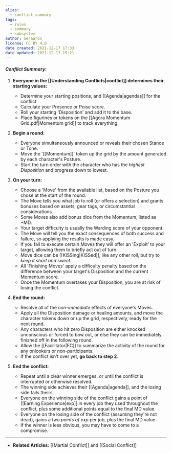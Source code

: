 ```yaml
---
alias:
  - conflict summary
tags:
  - rules
  - summary
  - subsystem
author: Seraaron
license: CC BY 4.0
date created: 2021-12-17 17:33
date updated: 2021-12-17 19:21
---
```


#### _Conflict Summary:_

1. **Everyone in the [[Understanding Conflicts|conflict]] determines their starting values:**
	- Determine your starting positions, and [[Agenda|agendas]] for the conflict
	- Calculate your Presence or Poise score.
	- Roll your starting 'Disposition' and add it to the base.
	- Place figurines or tokens on the [[Agora Momentum Grid.pdf|Momentum grid]] to track everything.

2. **Begin a round:**
	- Everyone simultaneously announced or reveals their chosen Stance or Tone.
	- Move the '[[Momentum]]' token up the grid by the amount generated by each character's Posture.
	- Start the turn order with the character who has the _highest Disposition_ and progress down to lowest.

3. **On your turn:**
	- Choose a 'Move' from the available list, based on the Posture you chose at the start of the round.
	- The Move tells you what job to roll (or offers a selection) and grants bonuses based on assets, gear tags, or circumstantial considerations.
	- Some Moves also add bonus dice from the Momentum, listed as +MD.
	- Your target difficulty is usually the Warding score of your opponent.
	- The Move will tell you the exact consequences of both success and failure, so applying the results is made easy.
	- If you fail to execute certain Moves they will offer an 'Exploit' to your target, allowing them to briefly act out of turn.
	- Move dice can be [[KISSing|KISSed]], like any other roll, but try to _keep it short and sweet_.
	- All 'Finishing Moves' apply a difficulty penalty based on the difference between your target's Disposition and the current Momentum score.
	- Once the Momentum overtakes your Disposition, you are at risk of losing the conflict.

4. **End the round:**
	- Resolve all of the _non-immediate_ effects of everyone's Moves.
	- Apply all the Disposition damage or healing amounts, and move the character tokens down or up the grid, respectively, ready for the next round.
	- Any characters who hit zero Disposition are either knocked unconscious or forced to bow out, or else they can be immediately finished off in the following round.
	- Allow the [[Facilitator|FC]] to summarize the activity of the round for any onlookers or non-participants.
	- If the conflict isn't over yet, **go back to step 2**.

5. **End the conflict:**
	- Repeat until a clear winner emerges, or until the conflict is interrupted or otherwise resolved.
	- The winning side achieves their [[Agenda|agenda]], and the losing side fails theirs.
	- Everyone on the winning side of the conflict gains a point of [[Earning Experience|exp]] in every job they used throughout the conflict, plus some additional points equal to the final MD value.
	- Everyone on the losing side of the conflict (assuming they're not dead), gains a _two points of exp_ per job, plus the final MD value.
	- If the winner is less obvious, you may have to come to a compromise.

---

- **Related Articles:** [[Martial Conflict]] and [[Social Conflict]]